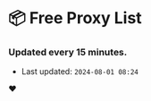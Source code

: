# :package: Free Proxy List
### Updated every 15 minutes.

- Last updated: `2024-08-01 08:24`

:heart:

